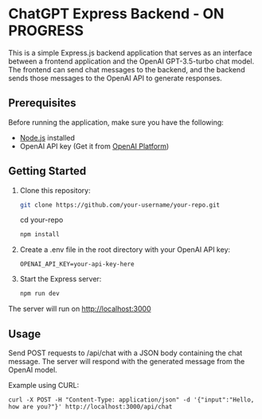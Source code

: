 # ChatGPT Express Backend - ON PROGRESS

This is a simple Express.js backend application that serves as an interface between a frontend application and the OpenAI GPT-3.5-turbo chat model. The frontend can send chat messages to the backend, and the backend sends those messages to the OpenAI API to generate responses.

## Prerequisites

Before running the application, make sure you have the following:

- [Node.js](https://nodejs.org/) installed
- OpenAI API key (Get it from [OpenAI Platform](https://platform.openai.com/signup))

## Getting Started

1. Clone this repository:

   ```bash
   git clone https://github.com/your-username/your-repo.git
   ```

   cd your-repo

   ```bash
   npm install
   ```

2. Create a .env file in the root directory with your OpenAI API key:

   ```text
   OPENAI_API_KEY=your-api-key-here
   ```

3. Start the Express server:

   ```bash
   npm run dev
   ```

The server will run on <http://localhost:3000>

## Usage

Send POST requests to /api/chat with a JSON body containing the chat message. The server will respond with the generated message from the OpenAI model.

Example using CURL:

   ```text
   curl -X POST -H "Content-Type: application/json" -d '{"input":"Hello, how are you?"}' http://localhost:3000/api/chat
   ```

